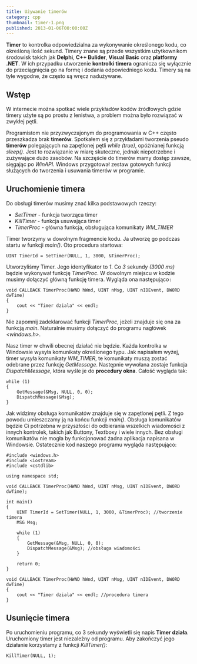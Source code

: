 ```yaml
---
title: Używanie timerów
category: cpp
thumbnail: timer-1.png
published: 2013-01-06T00:00:00Z
---
```

**Timer** to kontrolka odpowiedzialna za wykonywanie określonego kodu, co określoną ilość sekund. Timery znane są przede wszystkim użytkownikom środowisk takich jak **Delphi**, **C++ Bulider**, **Visual Basic** oraz **platformy .NET**. W ich przypadku utworzenie **kontrolki timera** ogranicza się wyłącznie do przeciągnięcia go na formę i dodania odpowiedniego kodu. Timery są na tyle wygodne, że często są wręcz nadużywane.

<!--more-->

## Wstęp

W internecie można spotkać wiele przykładów kodów źródłowych gdzie timery użyte są po prostu z lenistwa, a problem można było rozwiązać w zwykłej pętli.

Programistom nie przyzwyczajonym do programowania w C++ często przeszkadza brak **timerów**. Spotkałem się z przykładami tworzenia pseudo **timerów** polegających na zapętlonej pętli *while (true)*, opóźnianej funkcją *sleep()*. Jest to rozwiązanie w miarę skuteczne, jednak niepotrzebne i zużywające dużo zasobów. Na szczęście do timerów mamy dostęp zawsze, sięgając po *WinAPI*. Windows przygotował zestaw gotowych funkcji służących do tworzenia i usuwania timerów w programie.

## Uruchomienie timera

Do obsługi timerów musimy znać kilka podstawowych rzeczy:


- *SetTimer* - funkcja tworząca timer
- *KillTimer* - funkcja usuwająca timer
- *TimerProc* - główna funkcja, obsługująca komunikaty *WM_TIMER*

Timer tworzymy w dowolnym fragmencie kodu. Ja utworzę go podczas startu w funkcji *main()*. Oto procedura startowa:

	UINT TimerId = SetTimer(NULL, 1, 3000, &TimerProc);

Utworzyliśmy Timer. Jego identyfikator to  *1*. Co *3* sekundy *(3000 ms)* będzie wykonywał funkcję *TimerProc*. W dowolnym miejscu w kodzie musimy dołączyć główną funkcję timera. Wygląda ona następująco`:`

	void CALLBACK TimerProc(HWND hWnd, UINT nMsg, UINT nIDEvent, DWORD dwTime)
	{
	    cout << "Timer dziala" << endl;
	}

Nie zapomnij zadeklarować funkcji *TimerProc*, jeżeli znajduje się ona za funkcją *main*. Naturalnie musimy dołączyć do programu nagłówek *<windows.h>*.

Nasz timer w chwili obecnej działać nie będzie. Każda kontrolka w Windowsie wysyła komunikaty określonego typu. Jak napisałem wyżej, timer wysyła komunikaty *WM_TIMER*, te komunikaty muszą zostać odebrane przez funkcję *GetMessage*. Następnie wywołana zostaje funkcja *DispatchMessage*, która wyśle je do **procedury okna**. Całość wygląda tak:

	while (1)
	{
	    GetMessage(&Msg, NULL, 0, 0);
	    DispatchMessage(&Msg);
	}

Jak widzimy obsługa komunikatów znajduje się w zapętlonej pętli. Z tego powodu umieszczamy ją na końcu funkcji *main()*. Obsługa komunikatów będzie Ci potrzebna w przyszłości do odbierania wszelkich wiadomości z innych kontrolek, takich jak Buttony, Textboxy i wiele innych. Bez obsługi komunikatów nie mogła by funkcjonować żadna aplikacja napisana w Windowsie. Ostatecznie kod naszego programu wygląda następująco:

	#include <windows.h>
	#include <iostream>
	#include <cstdlib>
	
	using namespace std;
	
	void CALLBACK TimerProc(HWND hWnd, UINT nMsg, UINT nIDEvent, DWORD dwTime);

	int main()
	{
	    UINT TimerId = SetTimer(NULL, 1, 3000, &TimerProc); //tworzenie timera
	    MSG Msg;
	    
	    while (1)
	    {
	        GetMessage(&Msg, NULL, 0, 0);
	        DispatchMessage(&Msg); //obsługa wiadomości
	    }
	    
	    return 0;
	}
	
	void CALLBACK TimerProc(HWND hWnd, UINT nMsg, UINT nIDEvent, DWORD dwTime)
	{
	    cout << "Timer dziala" << endl; //procedura timera
	}

## Usunięcie timera

Po uruchomieniu programu, co 3 sekundy wyświetli się napis **Timer działa**. Uruchomiony timer jest niezależny od programu. Aby zakończyć jego działanie korzystamy z funkcji *KillTimer()*:

	KillTimer(NULL, 1);